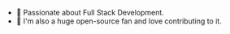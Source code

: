 - 👀 Passionate about Full Stack Development.
- 💞️ I'm also a huge open-source fan and love contributing to it. 



<!---
iam-tejas79/iam-tejas79 is a ✨ special ✨ repository because its `README.md` (this file) appears on your GitHub profile.
You can click the Preview link to take a look at your changes.
--->
